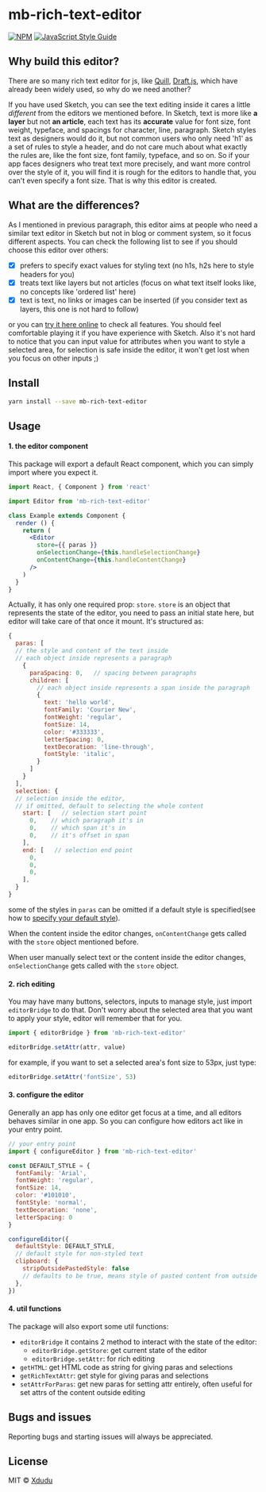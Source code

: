# mb-rich-text-editor

>

[![NPM](https://img.shields.io/npm/v/mb-rich-text-editor.svg)](https://www.npmjs.com/package/mb-rich-text-editor) [![JavaScript Style Guide](https://img.shields.io/badge/code_style-standard-brightgreen.svg)](https://standardjs.com)

## Why build this editor?
There are so many rich text editor for js, like [Quill](https://quilljs.com/), [Draft.js](https://draftjs.org/), which have already been widely used, so why do we need another?

If you have used Sketch, you can see the text editing inside it cares a little *different* from the editors we mentioned before. In Sketch, text is more like **a layer** but not **an article**, each text has its **accurate** value for font size, font weight, typeface, and spacings for character, line, paragraph. Sketch styles text as designers would do it, but not common users who only need 'h1' as a set of rules to style a header, and do not care much about what exactly the rules are, like the font size, font family, typeface, and so on. So if your app faces designers who treat text more precisely, and want more control over the style of it, you will find it is rough for the editors to handle that, you can't even specify a font size. That is why this editor is created.

## What are the differences?
As I mentioned in previous paragraph, this editor aims at people who need a similar text editor in Sketch  but not in blog or comment system, so it focus different aspects. You can check the following list to see if you should choose this editor over others:

- [x] prefers to specify exact values for styling text (no h1s, h2s here to style headers for you)
- [x] treats text like layers but not articles (focus on what text itself looks like, no concepts like 'ordered list' here)
- [x] text is text, no links or images can be inserted (if you consider text as layers, this one is not hard to follow)

or you can [try it here online]() to check all features. You should feel comfortable playing it if you have experience with Sketch. Also it's not hard to notice that you can input value for attributes when you want to style a selected area, for selection is safe inside the editor, it won't get lost when you focus on other inputs ;)

## Install

```bash
yarn install --save mb-rich-text-editor
```

## Usage

#### 1. the editor component

This package will export a default React component, which you can simply import where you expect it.

``` jsx
import React, { Component } from 'react'

import Editor from 'mb-rich-text-editor'

class Example extends Component {
  render () {
    return (
      <Editor
        store={{ paras }}
        onSelectionChange={this.handleSelectionChange}
        onContentChange={this.handleContentChange}
      />
    )
  }
}
```

Actually, it has only one required prop: `store`. `store` is an object that represents the state of the editor, you need to pass an initial state here, but editor will take care of that once it mount. It's structured as:
``` javascript
{
  paras: [
  // the style and content of the text inside
  // each object inside represents a paragraph
    {   
      paraSpacing: 0,   // spacing between paragraphs
      children: [
        // each object inside represents a span inside the paragraph
        {  
          text: 'hello world',
          fontFamily: 'Courier New',
          fontWeight: 'regular',
          fontSize: 14,
          color: '#333333',
          letterSpacing: 0,
          textDecoration: 'line-through',
          fontStyle: 'italic',
        }
      ]
    }
  ],
  selection: {
  // selection inside the editor,
  // if omitted, default to selecting the whole content
    start: [   // selection start point
      0,    // which paragraph it's in
      0,    // which span it's in
      0,    // it's offset in span
    ],
    end: [   // selection end point
      0,
      0,
      0,
    ],
  }
}
```

some of the styles in `paras` can be omitted if a default style is specified(see how to [specify your default style](#3-configure-the-editor)).

When the content inside the editor changes, `onContentChange` gets called with the `store` object mentioned before.

When user manually select text or the content inside the editor changes, `onSelectionChange` gets called with the `store` object.

#### 2. rich editing

You may have many buttons, selectors, inputs to manage style, just import `editorBridge` to do that. Don't worry about the selected area that you want to apply your style, editor will remember that for you.

``` javascript
import { editorBridge } from 'mb-rich-text-editor'

editorBridge.setAttr(attr, value)
```

for example, if you want to set a selected area's font size to 53px, just type:
``` javascript
editorBridge.setAttr('fontSize', 53)
```

#### 3. configure the editor
Generally an app has only one editor get focus at a time, and all editors behaves similar in one app. So you can configure how editors act like in your entry point.

``` javascript
// your entry point
import { configureEditor } from 'mb-rich-text-editor'

const DEFAULT_STYLE = {
  fontFamily: 'Arial',
  fontWeight: 'regular',
  fontSize: 14,
  color: '#101010',
  fontStyle: 'normal',
  textDecoration: 'none',
  letterSpacing: 0
}

configureEditor({
  defaultStyle: DEFAULT_STYLE,
  // default style for non-styled text
  clipboard: {
    stripOutsidePastedStyle: false
    // defaults to be true, means style of pasted content from outside will be stripped
  },
})
```

#### 4. util functions
The package will also export some util functions:
* `editorBridge`
  it contains 2 method to interact with the state of the editor:
  * `editorBridge.getStore`: get current state of the editor
  * `editorBridge.setAttr`: for rich editing
* `getHTML`: get HTML code as string for giving paras and selections
* `getRichTextAttr`: get style for giving paras and selections
* `setAttrForParas`: get new paras for setting attr entirely, often useful for set attrs of the content outside editing

## Bugs and issues

Reporting bugs and starting issues will always be appreciated.


## License

MIT © [Xdudu](https://github.com/Xdudu)
